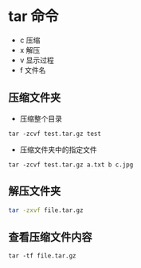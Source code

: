 # tar 命令

- c 压缩
- x 解压
- v 显示过程
- f 文件名

## 压缩文件夹

- 压缩整个目录

```shell
tar -zcvf test.tar.gz test
```

- 压缩文件夹中的指定文件

```shell
tar -zcvf test.tar.gz a.txt b c.jpg
```

## 解压文件夹

```bash
tar -zxvf file.tar.gz
```

## 查看压缩文件内容

```shell
tar -tf file.tar.gz
```